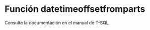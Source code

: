 ﻿---
FunctionName: "datetimeoffsetfromparts"
FunctionType: "SQL"
Autogenerated: true
---

# Función  datetimeoffsetfromparts

Consulte la documentación en el manual de T-SQL
